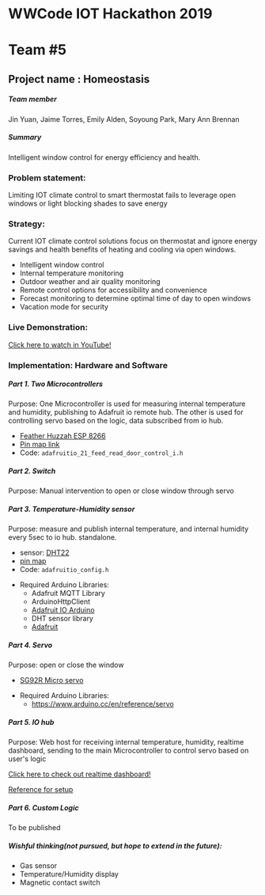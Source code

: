 # WWCode IOT Hackathon 2019
# Team #5

## Project name : Homeostasis

##### Team member

Jin Yuan,
Jaime Torres,
Emily Alden,
Soyoung Park,
Mary Ann Brennan

##### Summary
Intelligent window control for energy efficiency and health.

### Problem statement:
Limiting IOT climate control to smart thermostat fails to leverage open windows or light blocking shades to save energy


### Strategy:
Current IOT climate control solutions focus on thermostat and ignore energy savings and health benefits of heating and cooling via open windows.

- Intelligent window control
- Internal temperature monitoring
- Outdoor weather and air quality monitoring
- Remote control options for accessibility and convenience
- Forecast monitoring to determine optimal time of day to open windows
- Vacation mode for security

### Live Demonstration:

[Click here to watch in YouTube!](https://youtu.be/_4IsdoErZgk)


### Implementation: Hardware and Software
##### Part 1. Two Microcontrollers
Purpose:
One Microcontroller is used for measuring internal temperature and humidity, publishing to Adafruit io remote hub. The other is used for controlling servo based on the logic, data subscribed from io hub.

* [Feather Huzzah ESP 8266](https://www.adafruit.com/product/2821)  
* [Pin map link](https://cdn-learn.adafruit.com/assets/assets/000/046/211/original/Huzzah_ESP8266_Pinout_v1.2.pdf?1504807178)
* Code: `adafruitio_21_feed_read_door_control_i.h`

##### Part 2. Switch
Purpose: Manual intervention to open or close window through servo


##### Part 3. Temperature-Humidity sensor
Purpose:
measure and publish internal temperature, and internal humidity every 5sec to io hub.
standalone.

* sensor: [DHT22](https://www.adafruit.com/product/385)
* [pin map](https://learn.adafruit.com/assets/39485)
* Code: `adafruitio_config.h`
+ Required Arduino Libraries:
   - Adafruit MQTT Library
   - ArduinoHttpClient
   - [Adafruit IO Arduino](https://github.com/adafruit/Adafruit_IO_Arduino)
   - DHT sensor library
   - [Adafruit](https://github.com/adafruit/Adafruit_Sensor)


##### Part 4. Servo
Purpose: open or close the window
* [SG92R Micro servo](https://www.adafruit.com/product/169)
+ Required Arduino Libraries:
   - https://www.arduino.cc/en/reference/servo


##### Part 5. IO hub
Purpose:
Web host for receiving internal temperature, humidity, realtime dashboard, sending to the main Microcontroller to control servo based on user's logic


[Click here to check out realtime dashboard!](io.adafruit.com/mabmierau/freds)

[Reference for setup](https://learn.adafruit.com/remote-control-with-the-huzzah-plus-adafruit-io/arduino-setup)

##### Part 6. Custom Logic

To be published

##### Wishful thinking(not pursued, but hope to extend in the future):

- Gas sensor
- Temperature/Humidity display
- Magnetic contact switch
